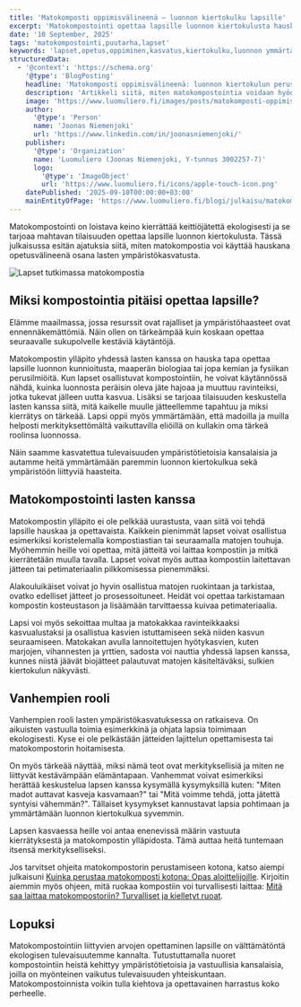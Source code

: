 ```yaml
---
title: 'Matokomposti oppimisvälineenä – luonnon kiertokulku lapsille'
excerpt: 'Matokompostointi opettaa lapsille luonnon kiertokulusta hauskalla tavalla. Tutustu vinkkeihin ja käytännön ideoihin.'
date: '10 September, 2025'
tags: 'matokompostointi,puutarha,lapset'
keywords: 'lapset,opetus,oppiminen,kasvatus,kiertokulku,luonnon ymmärtäminen,matokomposti,koulutus,ympäristökasvatus,kompostimadot,havainnollistaminen,kokeilu,harrastus,tiede,ekologia,ravinnekierto,kierrätys,käytännön oppiminen,työpaja,vanhemmat,yhteisö'
structuredData:
  - '@context': 'https://schema.org'
    '@type': 'BlogPosting'
    headline: 'Matokomposti oppimisvälineenä: luonnon kiertokulun perusteiden opettaminen lapsille'
    description: 'Artikkeli siitä, miten matokompostointia voidaan hyödyntää lasten ympäristökasvatuksessa ja luonnon kiertokulun opettamisessa käytännönläheisesti ja hauskasti.'
    image: 'https://www.luomuliero.fi/images/posts/matokomposti-oppimisvalineena-luonnon-kiertokulun-opettaminen-lapsille/lapset-ja-komposti-1200.jpg'
    author:
      '@type': 'Person'
      name: 'Joonas Niemenjoki'
      url: 'https://www.linkedin.com/in/joonasniemenjoki/'
    publisher:
      '@type': 'Organization'
      name: 'Luomuliero (Joonas Niemenjoki, Y-tunnus 3002257-7)'
      logo:
        '@type': 'ImageObject'
        url: 'https://www.luomuliero.fi/icons/apple-touch-icon.png'
    datePublished: '2025-09-10T00:00:00+03:00'
    mainEntityOfPage: 'https://www.luomuliero.fi/blogi/julkaisu/matokomposti-oppimisvalineena-luonnon-kiertokulun-opettaminen-lapsille'
---
```


Matokompostointi on loistava keino kierrättää keittiöjätettä ekologisesti ja se tarjoaa mahtavan tilaisuuden opettaa lapsille luonnon kiertokulusta. Tässä julkaisussa esitän ajatuksia siitä, miten matokompostia voi käyttää hauskana opetusvälineenä osana lasten ympäristökasvatusta.

<picture>
  <source srcset="/images/posts/matokomposti-oppimisvalineena-luonnon-kiertokulun-opettaminen-lapsille/lapset-ja-komposti-800.avif 800w, /images/posts/matokomposti-oppimisvalineena-luonnon-kiertokulun-opettaminen-lapsille/lapset-ja-komposti-1200.avif 1200w" type="image/avif">
  <source srcset="/images/posts/matokomposti-oppimisvalineena-luonnon-kiertokulun-opettaminen-lapsille/lapset-ja-komposti-800.webp 800w, /images/posts/matokomposti-oppimisvalineena-luonnon-kiertokulun-opettaminen-lapsille/lapset-ja-komposti-1200.webp 1200w" type="image/webp">
  <img src="/images/posts/matokomposti-oppimisvalineena-luonnon-kiertokulun-opettaminen-lapsille/lapset-ja-komposti-800.jpg" srcset="/images/posts/matokomposti-oppimisvalineena-luonnon-kiertokulun-opettaminen-lapsille/lapset-ja-komposti-800.jpg 800w, /images/posts/matokomposti-oppimisvalineena-luonnon-kiertokulun-opettaminen-lapsille/lapset-ja-komposti-1200.jpg 1200w" alt="Lapset tutkimassa matokompostia" sizes="(max-width: 600px) 100vw, 800px" style="max-width:100%;height:auto;" loading="lazy">
</picture>

## Miksi kompostointia pitäisi opettaa lapsille?

Elämme maailmassa, jossa resurssit ovat rajalliset ja ympäristöhaasteet ovat ennennäkemättömiä. Näin ollen on tärkeämpää kuin koskaan opettaa seuraavalle sukupolvelle kestäviä käytäntöjä.

Matokompostin ylläpito yhdessä lasten kanssa on hauska tapa opettaa lapsille luonnon kunnioitusta, maaperän biologiaa tai jopa kemian ja fysiikan perusilmiöitä. Kun lapset osallistuvat kompostointiin, he voivat käytännössä nähdä, kuinka luonnosta peräisin oleva jäte hajoaa ja muuttuu ravinteiksi, jotka tukevat jälleen uutta kasvua. Lisäksi se tarjoaa tilaisuuden keskustella lasten kanssa siitä, mitä kaikelle muulle jätteellemme tapahtuu ja miksi kierrätys on tärkeää. Lapsi oppii myös ymmärtämään, että madoilla ja muilla helposti merkityksettömältä vaikuttavilla eliöillä on kullakin oma tärkeä roolinsa luonnossa.

Näin saamme kasvatettua tulevaisuuden ympäristötietoisia kansalaisia ja autamme heitä ymmärtämään paremmin luonnon kiertokulkua sekä ympäristöön liittyviä haasteita.

## Matokompostointi lasten kanssa

Matokompostin ylläpito ei ole pelkkää uurastusta, vaan siitä voi tehdä lapsille hauskaa ja opettavaista. Kaikkein pienimmät lapset voivat osallistua esimerkiksi koristelemalla kompostiastian tai seuraamalla matojen touhuja. Myöhemmin heille voi opettaa, mitä jätteitä voi laittaa kompostiin ja mitkä kierrätetään muulla tavalla. Lapset voivat myös auttaa kompostiin laitettavan jätteen tai petimateriaalin pilkkomisessa pienemmäksi.

Alakouluikäiset voivat jo hyvin osallistua matojen ruokintaan ja tarkistaa, ovatko edelliset jätteet jo prosessoituneet. Heidät voi opettaa tarkistamaan kompostin kosteustason ja lisäämään tarvittaessa kuivaa petimateriaalia.

Lapsi voi myös sekoittaa multaa ja matokakkaa ravinteikkaaksi kasvualustaksi ja osallistua kasvien istuttamiseen sekä niiden kasvun seuraamiseen. Matokakan avulla lannoitettujen hyötykasvien, kuten marjojen, vihannesten ja yrttien, sadosta voi nauttia yhdessä lapsen kanssa, kunnes niistä jäävät biojätteet palautuvat matojen käsiteltäväksi, sulkien kiertokulun näkyvästi.

## Vanhempien rooli

Vanhempien rooli lasten ympäristökasvatuksessa on ratkaiseva. On aikuisten vastuulla toimia esimerkkinä ja ohjata lapsia toimimaan ekologisesti. Kyse ei ole pelkästään jätteiden lajittelun opettamisesta tai matokompostorin hoitamisesta.

On myös tärkeää näyttää, miksi nämä teot ovat merkityksellisiä ja miten ne liittyvät kestävämpään elämäntapaan. Vanhemmat voivat esimerkiksi herättää keskustelua lapsen kanssa kysymällä kysymyksillä kuten: "Miten madot auttavat kasveja kasvamaan?" tai "Mitä voimme tehdä, jotta jätettä syntyisi vähemmän?". Tällaiset kysymykset kannustavat lapsia pohtimaan ja ymmärtämään luonnon kiertokulkua syvemmin.

Lapsen kasvaessa heille voi antaa enenevissä määrin vastuuta kierrätyksestä ja matokompostin ylläpidosta. Tämä auttaa heitä tuntemaan itsensä merkitykselliseksi.

Jos tarvitset ohjeita matokompostorin perustamiseen kotona, katso aiempi julkaisuni [Kuinka perustaa matokomposti kotona: Opas aloittelijoille](https://luomuliero.fi/blogi/julkaisu/kuinka-perustaa-matokomposti-kotona-opas-aloittelijoille). Kirjoitin aiemmin myös ohjeen, mitä ruokaa kompostiin voi turvallisesti laittaa: [Mitä saa laittaa matokompostoriin? Turvalliset ja kielletyt ruoat](https://luomuliero.fi/blogi/julkaisu/mita-saa-laittaa-matokompostoriin-turvalliset-ja-kielletyt-ruoat).

## Lopuksi

Matokompostointiin liittyvien arvojen opettaminen lapsille on välttämätöntä ekologisen tulevaisuutemme kannalta. Tutustuttamalla nuoret kompostointiin heistä kehittyy ympäristötietoisia ja vastuullisia kansalaisia, joilla on myönteinen vaikutus tulevaisuuden yhteiskuntaan. Matokompostoinnista voikin tulla kiehtova ja opettavainen harrastus koko perheelle.
